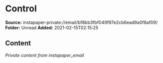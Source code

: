 # Control

**Source:** instapaper-private://email/bf8bb3fbf049f97e2cb6ead9a0f8af09/
**Folder:** Unread
**Added:** 2021-02-15T02:15:25




## Content
*Private content from instapaper_email*
